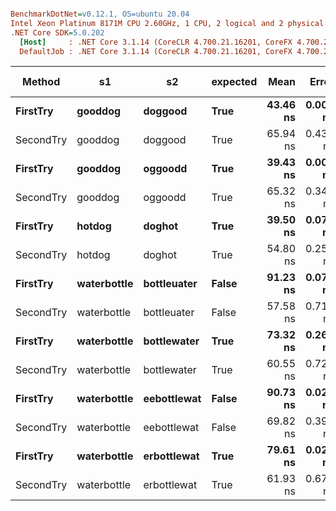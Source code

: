 ``` ini

BenchmarkDotNet=v0.12.1, OS=ubuntu 20.04
Intel Xeon Platinum 8171M CPU 2.60GHz, 1 CPU, 2 logical and 2 physical cores
.NET Core SDK=5.0.202
  [Host]     : .NET Core 3.1.14 (CoreCLR 4.700.21.16201, CoreFX 4.700.21.16208), X64 RyuJIT
  DefaultJob : .NET Core 3.1.14 (CoreCLR 4.700.21.16201, CoreFX 4.700.21.16208), X64 RyuJIT


```
|    Method |          s1 |          s2 | expected |     Mean |    Error |   StdDev |  Gen 0 | Gen 1 | Gen 2 | Allocated |
|---------- |------------ |------------ |--------- |---------:|---------:|---------:|-------:|------:|------:|----------:|
|  **FirstTry** |     **gooddog** |     **doggood** |     **True** | **43.46 ns** | **0.008 ns** | **0.006 ns** |      **-** |     **-** |     **-** |         **-** |
| SecondTry |     gooddog |     doggood |     True | 65.94 ns | 0.433 ns | 0.405 ns | 0.0030 |     - |     - |      56 B |
|  **FirstTry** |     **gooddog** |     **oggoodd** |     **True** | **39.43 ns** | **0.008 ns** | **0.007 ns** |      **-** |     **-** |     **-** |         **-** |
| SecondTry |     gooddog |     oggoodd |     True | 65.32 ns | 0.342 ns | 0.320 ns | 0.0030 |     - |     - |      56 B |
|  **FirstTry** |      **hotdog** |      **doghot** |     **True** | **39.50 ns** | **0.074 ns** | **0.070 ns** |      **-** |     **-** |     **-** |         **-** |
| SecondTry |      hotdog |      doghot |     True | 54.80 ns | 0.258 ns | 0.242 ns | 0.0026 |     - |     - |      48 B |
|  **FirstTry** | **waterbottle** | **bottleuater** |    **False** | **91.23 ns** | **0.074 ns** | **0.069 ns** |      **-** |     **-** |     **-** |         **-** |
| SecondTry | waterbottle | bottleuater |    False | 57.58 ns | 0.717 ns | 0.671 ns | 0.0038 |     - |     - |      72 B |
|  **FirstTry** | **waterbottle** | **bottlewater** |     **True** | **73.32 ns** | **0.262 ns** | **0.245 ns** |      **-** |     **-** |     **-** |         **-** |
| SecondTry | waterbottle | bottlewater |     True | 60.55 ns | 0.729 ns | 0.682 ns | 0.0038 |     - |     - |      72 B |
|  **FirstTry** | **waterbottle** | **eebottlewat** |    **False** | **90.73 ns** | **0.022 ns** | **0.017 ns** |      **-** |     **-** |     **-** |         **-** |
| SecondTry | waterbottle | eebottlewat |    False | 69.82 ns | 0.398 ns | 0.372 ns | 0.0038 |     - |     - |      72 B |
|  **FirstTry** | **waterbottle** | **erbottlewat** |     **True** | **79.61 ns** | **0.024 ns** | **0.021 ns** |      **-** |     **-** |     **-** |         **-** |
| SecondTry | waterbottle | erbottlewat |     True | 61.93 ns | 0.673 ns | 0.629 ns | 0.0038 |     - |     - |      72 B |
